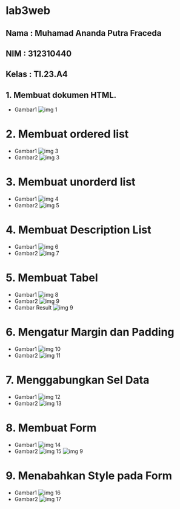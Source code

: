 # lab3web
## Nama  : Muhamad Ananda Putra Fraceda
## NIM   : 312310440
## Kelas : TI.23.A4
## 1. Membuat dokumen HTML.
- Gambar1
  ![img 1](Screenshot/1.png)
# 2. Membuat ordered list
- Gambar1
  ![img 3](Screenshot/3.png)
- Gambar2
   ![img 3](Screenshot/4.png)
# 3. Membuat unorderd list
- Gambar1
  ![img 4](Screenshot/5.png)
- Gambar2
  ![img 5](Screenshot/6.png)
# 4. Membuat Description List
- Gambar1
  ![img 6](Screenshot/7.png)
- Gambar2
 ![img 7](Screenshot/8.png)
# 5. Membuat Tabel
- Gambar1
  ![img 8](Screenshot/9.png)
- Gambar2
  ![img 9](Screenshot/10.png)
- Gambar Result
  ![img 9](Screenshot/10.png)
# 6. Mengatur Margin dan Padding
- Gambar1
  ![img 10](Screenshot/9.png)
- Gambar2
  ![img 11](Screenshot/10.png)
# 7. Menggabungkan Sel Data
- Gambar1
  ![img 12](Screenshot/9.png)
- Gambar2
  ![img 13](Screenshot/10.png)
# 8. Membuat Form
- Gambar1
  ![img 14](Screenshot/9.png)
- Gambar2
  ![img 15](Screenshot/10.png)
  ![img 9](Screenshot/10.png)
# 9. Menabahkan Style pada Form
- Gambar1
  ![img 16](Screenshot/9.png)
- Gambar2
  ![img 17](Screenshot/10.png)
 
